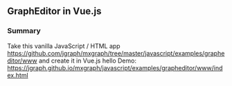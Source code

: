 ## GraphEditor in Vue.js

### Summary

Take this vanilla JavaScript / HTML app https://github.com/jgraph/mxgraph/tree/master/javascript/examples/grapheditor/www and create it in Vue.js
hello
Demo: https://jgraph.github.io/mxgraph/javascript/examples/grapheditor/www/index.html
